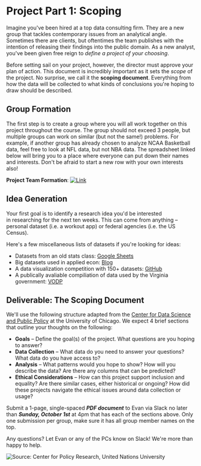 # Project Part 1: Scoping

Imagine you've been hired at a top data consulting firm. They are a new group that tackles contemporary issues from an analytical angle. Sometimes there are clients, but oftentimes the team publishes with the intention of releasing their findings into the public domain. As a new analyst, you've been given free reign to *define a project of your choosing*. 

Before setting sail on your project, however, the director must approve your plan of action. This document is incredibly important as it sets the *scope* of the project. No surprise, we call it the **scoping document**. Everything from how the data will be collected to  what kinds of conclusions you're hoping to draw should be described. 

## Group Formation

The first step is to create a group where you will all work together on this project throughout the course. The group should not exceed 3 people, but multiple groups can work on similar (but not the same!) problems. For example, if another group has already chosen to analyze NCAA Basketball data, feel free to look at NFL data, but not NBA data. The spreadsheet linked below will bring you to a place where everyone can put down their names and interests. Don't be afraid to start a new row with your own interests also!

**Project Team Formation**: [![Link](../../tools/buttons/open-drive.svg)](https://docs.google.com/spreadsheets/d/1XJ-UlraRlytaW9-K4aMaoKxy9JdYzUhOCp2P63fAHHY/edit?usp=sharing)

## Idea Generation

Your first goal is to identify a research idea you'd be interested in researching for the next ten weeks. This can come from anything – personal dataset (i.e. a workout app) or federal agencies (i.e. the US Census).  

Here's a few miscellaneous lists of datasets if you're looking for ideas:

- Datasets from an old stats class: [Google Sheets](https://docs.google.com/spreadsheets/d/1DDaD_oAOZtWLHKbraTcDsMv7uxs8Tqn07ekKjMrh0eE/edit?usp=sharing)
- Big datasets used in applied econ: [Blog](https://sebastiantellotrillo.com/resources/primer-where-to-find-data)
- A data visualization competition with 150+ datasets: [GitHub](https://github.com/rfordatascience/tidytuesday#datasets)
- A publically avaliable compiliation of data used by the Virginia government: [VODP](https://data.virginia.gov/)

## Deliverable: The Scoping Document

We'll use the following structure adapted from the [Center for Data Science and Public Policy](http://www.datasciencepublicpolicy.org/home/resources/data-science-project-scoping-guide/) at the University of Chicago. We expect 4 brief sections that outline your thoughts on the following:

- **Goals** – Define the goal(s) of the project. What questions are you hoping to answer?
- **Data Collection** – What data do you need to answer your questions? What data do you have access to?
- **Analysis** – What patterns would you hope to show? How will you describe the data? Are there any columns that can be predicted?
- **Ethical Considerations** – How can this project support inclusion and equality? Are there similar cases, either historical or ongoing? How did these projects navigate the ethical issues around data collection or usage?

Submit a 1-page, single-spaced ***PDF document*** to Evan via Slack no later than ***Sunday, October 1st*** at 4pm that has each of the sections above. Only one submission per group, make sure it has all group member names on the top. 

Any questions? Let Evan or any of the PCs know on Slack! We're more than happy to help.  

![Source: Center for Policy Research, United Nations University](ethical-ai.jpg)
